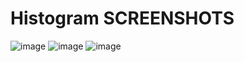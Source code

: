 # Histogram SCREENSHOTS
![image](https://github.com/user-attachments/assets/de6a61ee-ca1b-43d8-9db9-fa9d1d4b6307)
![image](https://github.com/user-attachments/assets/1837a493-7b88-4c90-b9ed-3c2f7fd1145b)
![image](https://github.com/user-attachments/assets/c0237de9-ffd4-482b-9165-23c30fdd4247)

